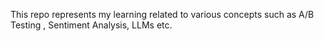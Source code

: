This repo represents my learning related to various concepts such as A/B Testing , Sentiment Analysis, LLMs etc.
